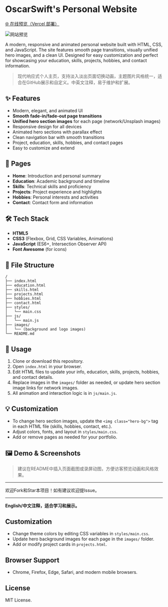 # OscarSwift's Personal Website

[🌐 在线预览（Vercel 部署）](https://oscarswiftsite-aigj7bfl6-oscarswifts-projects.vercel.app/)

![网站预览](preview.png)


A modern, responsive and animated personal website built with HTML, CSS, and JavaScript. The site features smooth page transitions, visually unified hero images, and a clean UI. Designed for easy customization and perfect for showcasing your education, skills, projects, hobbies, and contact information.

> 现代响应式个人主页，支持淡入淡出页面切换动画，主题图片风格统一，适合在GitHub展示和自定义。中英文注释，易于维护和扩展。

## ✨ Features
- Modern, elegant, and animated UI
- **Smooth fade-in/fade-out page transitions**
- **Unified hero section images** for each page (network/Unsplash images)
- Responsive design for all devices
- Animated hero sections with parallax effect
- Clean navigation bar with smooth transitions
- Project, education, skills, hobbies, and contact pages
- Easy to customize and extend

## 📄 Pages
- **Home**: Introduction and personal summary
- **Education**: Academic background and timeline
- **Skills**: Technical skills and proficiency
- **Projects**: Project experience and highlights
- **Hobbies**: Personal interests and activities
- **Contact**: Contact form and information

## 🛠️ Tech Stack
- **HTML5**
- **CSS3** (Flexbox, Grid, CSS Variables, Animations)
- **JavaScript** (ES6+, Intersection Observer API)
- **Font Awesome** (for icons)

## 📁 File Structure
```
/
├── index.html
├── education.html
├── skills.html
├── projects.html
├── hobbies.html
├── contact.html
├── styles/
│   └── main.css
├── js/
│   └── main.js
├── images/
│   └── (background and logo images)
└── README.md
```

## 🚀 Usage
1. Clone or download this repository.
2. Open `index.html` in your browser.
3. Edit HTML files to update your info, education, skills, projects, hobbies, and contact details.
4. Replace images in the `images/` folder as needed, or update hero section image links for network images.
5. All animation and interaction logic is in `js/main.js`.

## 💡 Customization
- To change hero section images, update the `<img class="hero-bg">` tag in each HTML file (skills, hobbies, contact, etc.).
- Adjust colors, fonts, and layout in `styles/main.css`.
- Add or remove pages as needed for your portfolio.

## 🖼️ Demo & Screenshots
> 建议在README中插入页面截图或录屏动图，方便访客预览动画和风格效果。

---

欢迎Fork和Star本项目！如有建议欢迎提Issue。

---

**English/中文注释，适合学习和展示。**

## Customization
- Change theme colors by editing CSS variables in `styles/main.css`.
- Update hero background images for each page in the `images/` folder.
- Add or modify project cards in `projects.html`.

## Browser Support
- Chrome, Firefox, Edge, Safari, and modern mobile browsers.

## License
MIT License.
